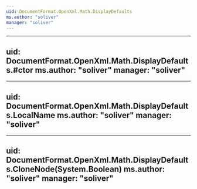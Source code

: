 ```yaml
---
uid: DocumentFormat.OpenXml.Math.DisplayDefaults
ms.author: "soliver"
manager: "soliver"
---
```


---
uid: DocumentFormat.OpenXml.Math.DisplayDefaults.#ctor
ms.author: "soliver"
manager: "soliver"
---

---
uid: DocumentFormat.OpenXml.Math.DisplayDefaults.LocalName
ms.author: "soliver"
manager: "soliver"
---

---
uid: DocumentFormat.OpenXml.Math.DisplayDefaults.CloneNode(System.Boolean)
ms.author: "soliver"
manager: "soliver"
---
